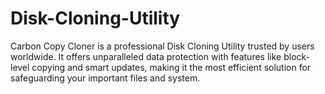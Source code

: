 # Disk-Cloning-Utility
Carbon Copy Cloner is a professional Disk Cloning Utility trusted by users worldwide. It offers unparalleled data protection with features like block-level copying and smart updates, making it the most efficient solution for safeguarding your important files and system.
